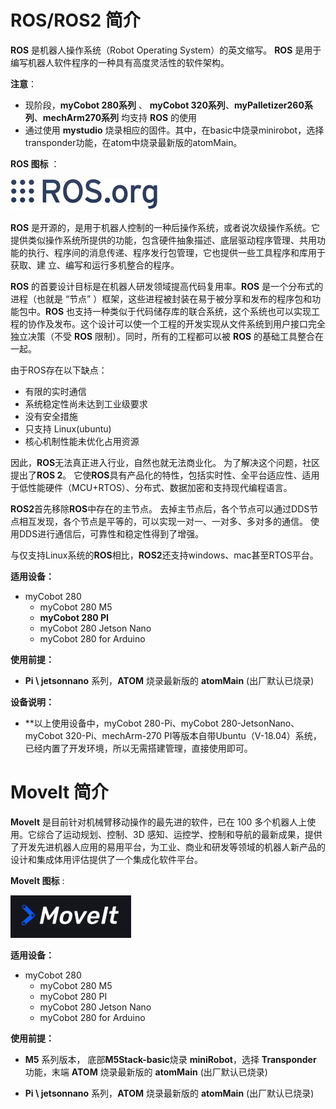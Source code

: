 # ROS/ROS2 简介

**ROS** 是机器人操作系统（Robot Operating System）的英文缩写。
**ROS** 是用于编写机器人软件程序的一种具有高度灵活性的软件架构。

**注意**：

- 现阶段，**myCobot 280系列** 、 **myCobot 320系列**、**myPalletizer260系列**、**mechArm270系列** 均支持 **ROS** 的使用
- 通过使用 **mystudio** 烧录相应的固件。其中，在basic中烧录minirobot，选择transponder功能，在atom中烧录最新版的atomMain。

**ROS 图标** ：

![ROS图标](../../../resource\3-FunctionsAndApplications\6.developmentGuide\ROS/ROSicon.png)

**ROS** 是开源的，是用于机器人控制的一种后操作系统，或者说次级操作系统。它提供类似操作系统所提供的功能，包含硬件抽象描述、底层驱动程序管理、共用功能的执行、程序间的消息传递、程序发行包管理，它也提供一些工具程序和库用于获取、建 立、编写和运行多机整合的程序。

**ROS** 的首要设计目标是在机器人研发领域提高代码复用率。**ROS** 是一个分布式的进程（也就是 “节点” ）框架，这些进程被封装在易于被分享和发布的程序包和功能包中。**ROS** 也支持一种类似于代码储存库的联合系统，这个系统也可以实现工程的协作及发布。这个设计可以使一个工程的开发实现从文件系统到用户接口完全独立决策（不受 **ROS** 限制）。同时，所有的工程都可以被 **ROS** 的基础工具整合在一起。

由于ROS存在以下缺点：

- 有限的实时通信
- 系统稳定性尚未达到工业级要求
- 没有安全措施
- 只支持 Linux(ubuntu)
- 核心机制性能未优化占用资源

因此，**ROS**无法真正进入行业，自然也就无法商业化。 为了解决这个问题，社区提出了**ROS 2**。 它使**ROS**具有产品化的特性，包括实时性、全平台适应性、适用于低性能硬件（MCU+RTOS）、分布式、数据加密和支持现代编程语言。

**ROS2**首先移除**ROS**中存在的主节点。 去掉主节点后，各个节点可以通过DDS节点相互发现，各个节点是平等的，可以实现一对一、一对多、多对多的通信。 使用DDS进行通信后，可靠性和稳定性得到了增强。

与仅支持Linux系统的**ROS**相比，**ROS2**还支持windows、mac甚至RTOS平台。

**适用设备：**

- myCobot 280
  - myCobot 280 M5
  - **myCobot 280 PI**
  - myCobot 280 Jetson Nano
  - myCobot 280 for Arduino <br>

**使用前提：**

- **Pi \ jetsonnano** 系列，**ATOM** 烧录最新版的 **atomMain** (出厂默认已烧录)

**设备说明：**

- **以上使用设备中，myCobot 280-Pi、myCobot 280-JetsonNano、myCobot 320-Pi、mechArm-270 PI等版本自带Ubuntu（V-18.04）系统，已经内置了开发环境，所以无需搭建管理，直接使用即可。

# MoveIt 简介

**MoveIt** 是目前针对机械臂移动操作的最先进的软件，已在 100 多个机器人上使用。它综合了运动规划、控制、3D 感知、运控学、控制和导航的最新成果，提供了开发先进机器人应用的易用平台，为工业、商业和研发等领域的机器人新产品的设计和集成体用评估提供了一个集成化软件平台。

**MoveIt 图标** :

![moveit图标](../../../resource\3-FunctionsAndApplications\6.developmentGuide\ROS/moveiticon.png)

**适用设备：**

- myCobot 280
  - myCobot 280 M5
  - myCobot 280 PI
  - myCobot 280 Jetson Nano
  - myCobot 280 for Arduino <br>

**使用前提：**

- **M5** 系列版本， 底部**M5Stack-basic**烧录 **miniRobot**，选择 **Transponder** 功能，末端 **ATOM** 烧录最新版的 **atomMain** (出厂默认已烧录)

- **Pi \ jetsonnano** 系列，**ATOM** 烧录最新版的 **atomMain** (出厂默认已烧录)
